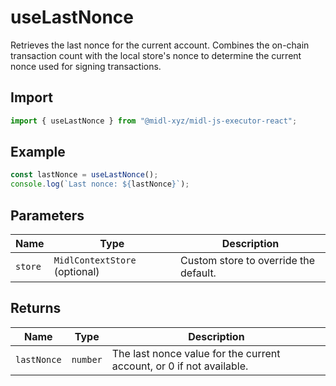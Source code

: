 # useLastNonce

Retrieves the last nonce for the current account. Combines the on-chain transaction count with the local store's nonce to determine the current nonce used for signing transactions.

## Import

```ts
import { useLastNonce } from "@midl-xyz/midl-js-executor-react";
```

## Example

```ts
const lastNonce = useLastNonce();
console.log(`Last nonce: ${lastNonce}`);
```

## Parameters

| Name    | Type                          | Description                           |
| ------- | ----------------------------- | ------------------------------------- |
| `store` | `MidlContextStore` (optional) | Custom store to override the default. |

## Returns

| Name        | Type     | Description                                                          |
| ----------- | -------- | -------------------------------------------------------------------- |
| `lastNonce` | `number` | The last nonce value for the current account, or 0 if not available. |
